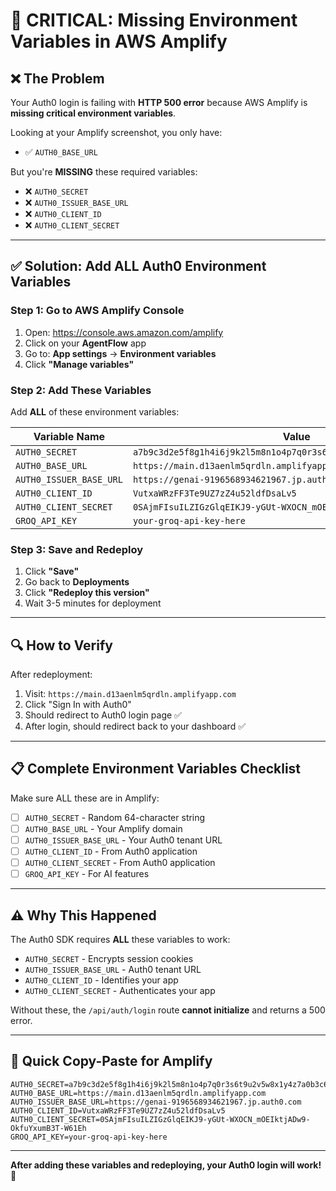 # 🔴 CRITICAL: Missing Environment Variables in AWS Amplify

## ❌ The Problem

Your Auth0 login is failing with **HTTP 500 error** because AWS Amplify is **missing critical environment variables**.

Looking at your Amplify screenshot, you only have:
- ✅ `AUTH0_BASE_URL`

But you're **MISSING** these required variables:
- ❌ `AUTH0_SECRET`
- ❌ `AUTH0_ISSUER_BASE_URL`
- ❌ `AUTH0_CLIENT_ID`
- ❌ `AUTH0_CLIENT_SECRET`

---

## ✅ Solution: Add ALL Auth0 Environment Variables

### Step 1: Go to AWS Amplify Console

1. Open: https://console.aws.amazon.com/amplify
2. Click on your **AgentFlow** app
3. Go to: **App settings** → **Environment variables**
4. Click **"Manage variables"**

### Step 2: Add These Variables

Add **ALL** of these environment variables:

| Variable Name | Value |
|---------------|-------|
| `AUTH0_SECRET` | `a7b9c3d2e5f8g1h4i6j9k2l5m8n1o4p7q0r3s6t9u2v5w8x1y4z7a0b3c6d9e2f5` |
| `AUTH0_BASE_URL` | `https://main.d13aenlm5qrdln.amplifyapp.com` |
| `AUTH0_ISSUER_BASE_URL` | `https://genai-9196568934621967.jp.auth0.com` |
| `AUTH0_CLIENT_ID` | `VutxaWRzFF3Te9UZ7zZ4u52ldfDsaLv5` |
| `AUTH0_CLIENT_SECRET` | `0SAjmFIsuILZIGzGlqEIKJ9-yGUt-WXOCN_mOEIktjADw9-OkfuYxumB3T-W61Eh` |
| `GROQ_API_KEY` | `your-groq-api-key-here` |

### Step 3: Save and Redeploy

1. Click **"Save"**
2. Go back to **Deployments**
3. Click **"Redeploy this version"**
4. Wait 3-5 minutes for deployment

---

## 🔍 How to Verify

After redeployment:

1. Visit: `https://main.d13aenlm5qrdln.amplifyapp.com`
2. Click "Sign In with Auth0"
3. Should redirect to Auth0 login page ✅
4. After login, should redirect back to your dashboard ✅

---

## 📋 Complete Environment Variables Checklist

Make sure ALL these are in Amplify:

- [ ] `AUTH0_SECRET` - Random 64-character string
- [ ] `AUTH0_BASE_URL` - Your Amplify domain
- [ ] `AUTH0_ISSUER_BASE_URL` - Your Auth0 tenant URL
- [ ] `AUTH0_CLIENT_ID` - From Auth0 application
- [ ] `AUTH0_CLIENT_SECRET` - From Auth0 application
- [ ] `GROQ_API_KEY` - For AI features

---

## ⚠️ Why This Happened

The Auth0 SDK requires **ALL** these variables to work:
- `AUTH0_SECRET` - Encrypts session cookies
- `AUTH0_ISSUER_BASE_URL` - Auth0 tenant URL
- `AUTH0_CLIENT_ID` - Identifies your app
- `AUTH0_CLIENT_SECRET` - Authenticates your app

Without these, the `/api/auth/login` route **cannot initialize** and returns a 500 error.

---

## 🎯 Quick Copy-Paste for Amplify

```
AUTH0_SECRET=a7b9c3d2e5f8g1h4i6j9k2l5m8n1o4p7q0r3s6t9u2v5w8x1y4z7a0b3c6d9e2f5
AUTH0_BASE_URL=https://main.d13aenlm5qrdln.amplifyapp.com
AUTH0_ISSUER_BASE_URL=https://genai-9196568934621967.jp.auth0.com
AUTH0_CLIENT_ID=VutxaWRzFF3Te9UZ7zZ4u52ldfDsaLv5
AUTH0_CLIENT_SECRET=0SAjmFIsuILZIGzGlqEIKJ9-yGUt-WXOCN_mOEIktjADw9-OkfuYxumB3T-W61Eh
GROQ_API_KEY=your-groq-api-key-here
```

---

**After adding these variables and redeploying, your Auth0 login will work!** 🎉
